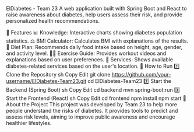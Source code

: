ElDiabetes - Team 23
A web application built with Spring Boot and React to raise awareness about diabetes, help users assess their risk, and provide personalized health recommendations.

🔹 Features
📊 Knowledge: Interactive charts showing diabetes population statistics.
⚖️ BMI Calculator: Calculates BMI with explanations of the results.
🥗 Diet Plan: Recommends daily food intake based on height, age, gender, and activity level.
🏋️‍♂️ Exercise Guide: Provides workout videos and explanations based on user preferences.
🏥 Services: Shows available diabetes-related services based on the user's location.
🚀 How to Run
1️⃣ Clone the Repository
sh
Copy
Edit
git clone https://github.com/your-username/ElDiabetes-Team23.git
cd ElDiabetes-Team23
2️⃣ Start the Backend (Spring Boot)
sh
Copy
Edit
cd backend
mvn spring-boot:run
3️⃣ Start the Frontend (React)
sh
Copy
Edit
cd frontend
npm install
npm start
🤝 About the Project
This project was developed by Team 23 to help more people understand the risks of diabetes. It provides tools to predict and assess risk levels, aiming to improve public awareness and encourage healthier lifestyles.
